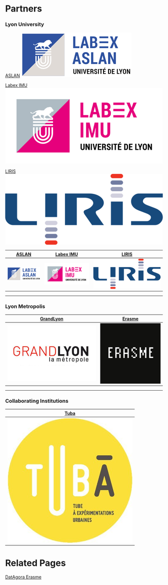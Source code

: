 
# Partners

### Lyon University

[ASLAN](https://aslan.universite-lyon.fr/)
![logo aslan](partners/Aslan.png)

[Labex IMU](https://imu.universite-lyon.fr/)
![logo IMU](partners/LabexIMU.png)

[LIRIS](https://liris.cnrs.fr/)
![logo aslan](partners/logo_liris.png)

|[ASLAN](https://aslan.universite-lyon.fr/)|[Labex IMU](https://imu.universite-lyon.fr/)|[LIRIS](https://liris.cnrs.fr/)|
|-|-|-|
|![logo aslan](partners/Aslan.png)|![logo IMU](partners/LabexIMU.png)|![logo aslan](partners/logo_liris.png)|

***

### Lyon Metropolis

|[GrandLyon](https://met.grandlyon.com/data-grandlyon/)|[Erasme](https://www.erasme.org/-UrbanLab)|
|-|-|
|![logo GrandLyon](partners/DINSI.jpeg)|![logo Erasme](partners/Erasme.jpg)|

***

### Collaborating Institutions

|[Tuba](http://www.tuba-lyon.com/)|
|-|
|![logo Tuba](partners/Tuba.jpg)|

# Related Pages

[DatAgora Erasme](https://www.erasme.org/DatAgora)
